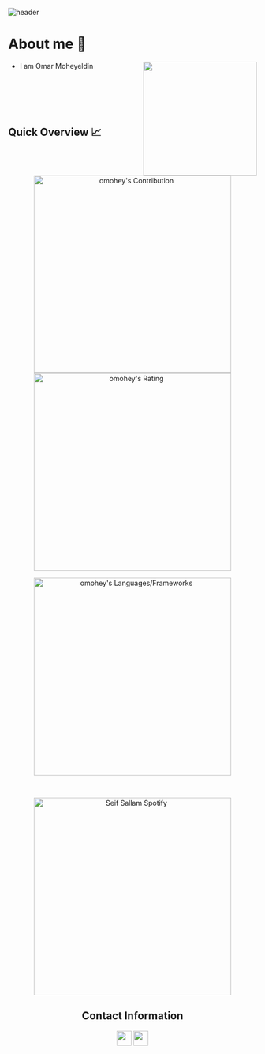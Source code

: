 ![header](https://capsule-render.vercel.app/api?type=waving&color=gradient&height=280&section=header&text=Hi%20there%20%F0%9F%91%8B&fontSize=90)

<h1> About me 📌</h1>
<img align='right' src="https://media.giphy.com/media/M9gbBd9nbDrOTu1Mqx/giphy.gif" width="230">

- I am Omar Moheyeldin
<!-- - I am enthusiastic about Game Development and Game Engine Architecture. -->
<!-- - I worked for several semesters as a Teacher Assistant in The American University in Cairo (AUC) -->
<!-- I am currently focusing on learning about different Graphics APIs such as OpenGL as well as learning to use Game Engines such as Unity3D and Unreal Engine.-->


<br />
<br />
<br />
<br />



<h2 align="left">Quick Overview 📈</h2>
<p align = "center">
  <img src = "https://github-readme-stats.vercel.app/api?username=omohey&count_private=true&theme=dracula&hide_border=true" alt = "omohey's Contribution" width = 400 >
  <img src = "https://github-readme-streak-stats.herokuapp.com?user=omohey&count_private=true&theme=dracula&hide_border=true" alt = "omohey's Rating" width = 400 >

</p>

<p align = "center">

 <img src = "https://github-readme-stats.vercel.app/api/top-langs?username=omohey&show_icons=true&count_private=true&locale=en&layout=compact&langs_count=10&hide_border=true&bg_color=282A36&title_color=DD6387&text_color=fff&icon_color=fff" alt = "omohey's Languages/Frameworks" width = 400 />
</p>

<br />
<p align = "center">
  <img src = "https://spotify-recently-played-readme.vercel.app/api?user=31reutaimeofchscqq6dypesnxpe&count=1" alt = "Seif Sallam Spotify" width = 400 /> 

</p>
<h2 align="center">Contact Information</h2>
<p align="center">
  <a href = "mailto:omarmohey@aucegypt.edu"><img src = "https://img.shields.io/badge/Gmail-D14836?style=for-the-badge&logo=gmail&logoColor=white" height = 30></a>
  <a href = "https://www.linkedin.com/in/omar-mohey/"><img src = "https://img.shields.io/badge/LinkedIn-0077B5?style=for-the-badge&logo=linkedin&logoColor=white"     height = 30></a>
 
</p>
